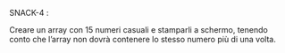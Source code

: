 SNACK-4 :

Creare un array con 15 numeri casuali e stamparli a schermo, tenendo conto che l’array non dovrà contenere lo stesso numero più di una volta.